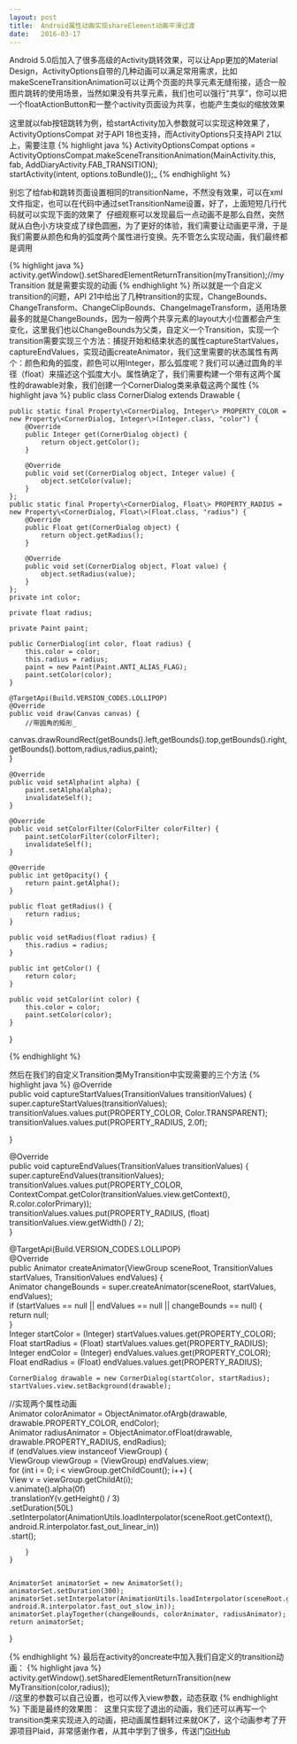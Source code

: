 ```yaml
---
layout: post
title:  Android属性动画实现shareElement动画平滑过渡
date:   2016-03-17
---
```


<p class="intro"><span class="dropcap">A</span>ndroid 5.0后加入了很多高级的Activity跳转效果，可以让App更加的Material Design，ActivityOptions自带的几种动画可以满足常用需求，比如makeSceneTransitionAnimation可以让两个页面的共享元素无缝衔接，适合一般图片跳转的使用场景，当然如果没有共享元素，我们也可以强行“共享”，你可以把一个floatActionButton和一整个activity页面设为共享，也能产生类似的缩放效果
</p>

这里就以fab按钮跳转为例，给startActivity加入参数就可以实现这种效果了，ActivityOptionsCompat 对于API 18也支持，而ActivityOptions只支持API 21以上，需要注意
{% highlight java %}
ActivityOptionsCompat options = ActivityOptionsCompat.makeSceneTransitionAnimation(MainActivity.this, fab, AddDiaryActivity.FAB_TRANSITION);  
startActivity(intent, options.toBundle());_
{% endhighlight %}

别忘了给fab和跳转页面设置相同的transitionName，不然没有效果，可以在xml文件指定，也可以在代码中通过setTransitionName设置，好了，上面短短几行代码就可以实现下面的效果了
<img src="{{ '/public/img/old.jpg' | prepend: site.baseurl }}" alt="">
仔细观察可以发现最后一点动画不是那么自然，突然就从白色小方块变成了绿色圆圈，为了更好的体验，我们需要让动画更平滑，于是我们需要从颜色和角的弧度两个属性进行变换。先不管怎么实现动画，我们最终都是调用

{% highlight java %}
activity.getWindow().setSharedElementReturnTransition(myTransition);//myTransition 就是需要实现的动画
{% endhighlight %}
所以就是一个自定义transition的问题，API 21中给出了几种transition的实现，ChangeBounds、ChangeTransform、ChangeClipBounds、ChangeImageTransform，适用场景最多的就是ChangeBounds，因为一般两个共享元素的layout大小位置都会产生变化，这里我们也以ChangeBounds为父类，自定义一个Transition，实现一个transition需要实现三个方法：捕捉开始和结束状态的属性captureStartValues，captureEndValues，实现动画createAnimator，我们这里需要的状态属性有两个：颜色和角的弧度，颜色可以用Integer，那么弧度呢？我们可以通过圆角的半径（float）来描述这个弧度大小。属性确定了，我们需要构建一个带有这两个属性的drawable对象，我们创建一个CornerDialog类来承载这两个属性
{% highlight java %}
public class CornerDialog extends Drawable {  
  
    public static final Property\<CornerDialog, Integer\> PROPERTY_COLOR = new Property\<CornerDialog, Integer\>(Integer.class, "color") {  
        @Override  
        public Integer get(CornerDialog object) {  
            return object.getColor();  
        }  
  
        @Override  
        public void set(CornerDialog object, Integer value) {  
            object.setColor(value);  
        }  
    };  
    public static final Property\<CornerDialog, Float\> PROPERTY_RADIUS = new Property\<CornerDialog, Float\>(Float.class, "radius") {  
        @Override  
        public Float get(CornerDialog object) {  
            return object.getRadius();  
        }  
  
        @Override  
        public void set(CornerDialog object, Float value) {  
            object.setRadius(value);  
        }  
    };  
    private int color;  
  
    private float radius;  
  
    private Paint paint;  
  
    public CornerDialog(int color, float radius) {  
        this.color = color;  
        this.radius = radius;  
        paint = new Paint(Paint.ANTI_ALIAS_FLAG);  
        paint.setColor(color);  
    }  
  
    @TargetApi(Build.VERSION_CODES.LOLLIPOP)  
    @Override  
    public void draw(Canvas canvas) {  
        //带圆角的矩形_

canvas.drawRoundRect(getBounds().left,getBounds().top,getBounds().right,getBounds().bottom,radius,radius,paint);  
    }  
  
    @Override  
    public void setAlpha(int alpha) {  
        paint.setAlpha(alpha);  
        invalidateSelf();  
    }  
  
    @Override  
    public void setColorFilter(ColorFilter colorFilter) {  
        paint.setColorFilter(colorFilter);  
        invalidateSelf();  
    }  
  
    @Override  
    public int getOpacity() {  
        return paint.getAlpha();  
    }  
  
    public float getRadius() {  
        return radius;  
    }  
  
    public void setRadius(float radius) {  
        this.radius = radius;  
    }  
  
    public int getColor() {  
        return color;  
    }  
  
    public void setColor(int color) {  
        this.color = color;  
        paint.setColor(color);  
    }  
}

{% endhighlight %}

然后在我们的自定义Transition类MyTransition中实现需要的三个方法
{% highlight java %}
@Override  
public void captureStartValues(TransitionValues transitionValues) {  
    super.captureStartValues(transitionValues);  
    transitionValues.values.put(PROPERTY_COLOR, Color.TRANSPARENT);  
    transitionValues.values.put(PROPERTY_RADIUS, 2.0f);  
  
}  
  
@Override  
public void captureEndValues(TransitionValues transitionValues) {  
    super.captureEndValues(transitionValues);  
    transitionValues.values.put(PROPERTY_COLOR, ContextCompat.getColor(transitionValues.view.getContext(), R.color.colorPrimary));  
    transitionValues.values.put(PROPERTY_RADIUS, (float) transitionValues.view.getWidth() / 2);  
}  
  
@TargetApi(Build.VERSION_CODES.LOLLIPOP)  
@Override  
public Animator createAnimator(ViewGroup sceneRoot, TransitionValues startValues, TransitionValues endValues) {  
    Animator changeBounds = super.createAnimator(sceneRoot, startValues, endValues);  
    if (startValues == null || endValues == null || changeBounds == null) {  
        return null;  
    }  
    Integer startColor = (Integer) startValues.values.get(PROPERTY_COLOR);  
    Float startRadius = (Float) startValues.values.get(PROPERTY_RADIUS);  
    Integer endColor = (Integer) endValues.values.get(PROPERTY_COLOR);  
    Float endRadius = (Float) endValues.values.get(PROPERTY_RADIUS);  
  
    CornerDialog drawable = new CornerDialog(startColor, startRadius);  
    startValues.view.setBackground(drawable);
//实现两个属性动画  
    Animator colorAnimator = ObjectAnimator.ofArgb(drawable, drawable.PROPERTY_COLOR, endColor);  
    Animator radiusAnimator = ObjectAnimator.ofFloat(drawable, drawable.PROPERTY_RADIUS, endRadius);  
    if (endValues.view instanceof ViewGroup) {  
        ViewGroup viewGroup = (ViewGroup) endValues.view;  
        for (int i = 0; i \< viewGroup.getChildCount(); i++) {  
            View v = viewGroup.getChildAt(i);  
            v.animate().alpha(0f)  
                    .translationY(v.getHeight() / 3)  
                    .setDuration(50L)  
                    .setInterpolator(AnimationUtils.loadInterpolator(sceneRoot.getContext(), android.R.interpolator.fast_out_linear_in))  
                    .start();  
  
        }  
    }  
  
  
    AnimatorSet animatorSet = new AnimatorSet();  
    animatorSet.setDuration(300);  
    animatorSet.setInterpolator(AnimationUtils.loadInterpolator(sceneRoot.getContext(), android.R.interpolator.fast_out_slow_in));  
    animatorSet.playTogether(changeBounds, colorAnimator, radiusAnimator);  
    return animatorSet;  
}

{% endhighlight %}
最后在activity的oncreate中加入我们自定义的transition动画：
{% highlight java %}
activity.getWindow().setSharedElementReturnTransition(new 
MyTransition(color,radius));  
//这里的参数可以自己设置，也可以传入view参数，动态获取
{% endhighlight %}
下面是最终的效果图：
<img src="{{ '/public/img/smooth.jpg' | prepend: site.baseurl }}" alt="">
这里只实现了退出的动画，我们还可以再写一个transition类来实现进入的动画，把动画属性翻转过来就OK了，这个动画参考了开源项目Plaid，非常感谢作者，从其中学到了很多，传送门[GitHub][1]

[1]:	https://github.com/nickbutcher/plaid